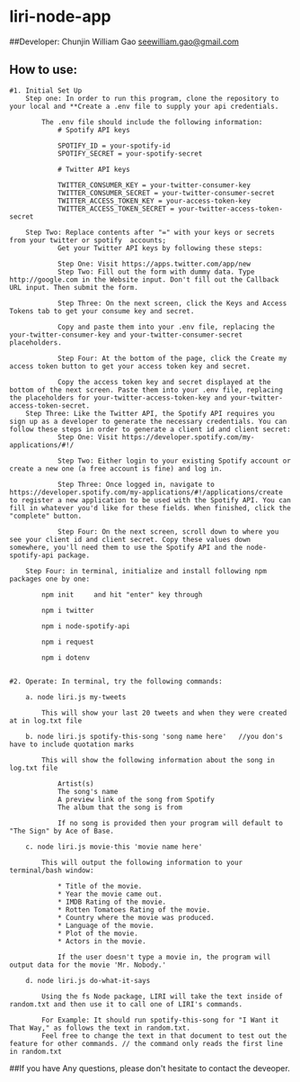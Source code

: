 # liri-node-app

##Developer: 
Chunjin William Gao 
seewilliam.gao@gmail.com

## How to use: 
    #1. Initial Set Up
        Step one: In order to run this program, clone the repository to your local and **Create a .env file to supply your api credentials. 

            The .env file should include the following information:
                # Spotify API keys

                SPOTIFY_ID = your-spotify-id
                SPOTIFY_SECRET = your-spotify-secret

                # Twitter API keys

                TWITTER_CONSUMER_KEY = your-twitter-consumer-key
                TWITTER_CONSUMER_SECRET = your-twitter-consumer-secret
                TWITTER_ACCESS_TOKEN_KEY = your-access-token-key
                TWITTER_ACCESS_TOKEN_SECRET = your-twitter-access-token-secret

        Step Two: Replace contents after "=" with your keys or secrets from your twitter or spotify  accounts;
                Get your Twitter API keys by following these steps:

                Step One: Visit https://apps.twitter.com/app/new
                Step Two: Fill out the form with dummy data. Type http://google.com in the Website input. Don't fill out the Callback URL input. Then submit the form.

                Step Three: On the next screen, click the Keys and Access Tokens tab to get your consume key and secret. 

                Copy and paste them into your .env file, replacing the your-twitter-consumer-key and your-twitter-consumer-secret placeholders.

                Step Four: At the bottom of the page, click the Create my access token button to get your access token key and secret. 

                Copy the access token key and secret displayed at the bottom of the next screen. Paste them into your .env file, replacing the placeholders for your-twitter-access-token-key and your-twitter-access-token-secret.
        Step Three: Like the Twitter API, the Spotify API requires you sign up as a developer to generate the necessary credentials. You can follow these steps in order to generate a client id and client secret:
                Step One: Visit https://developer.spotify.com/my-applications/#!/

                Step Two: Either login to your existing Spotify account or create a new one (a free account is fine) and log in.

                Step Three: Once logged in, navigate to https://developer.spotify.com/my-applications/#!/applications/create to register a new application to be used with the Spotify API. You can fill in whatever you'd like for these fields. When finished, click the "complete" button.

                Step Four: On the next screen, scroll down to where you see your client id and client secret. Copy these values down somewhere, you'll need them to use the Spotify API and the node-spotify-api package.
        
        Step Four: in terminal, initialize and install following npm packages one by one:
            
            npm init     and hit "enter" key through

            npm i twitter

            npm i node-spotify-api
            
            npm i request

            npm i dotenv


    #2. Operate: In terminal, try the following commands:
        
        a. node liri.js my-tweets

            This will show your last 20 tweets and when they were created at in log.txt file

        b. node liri.js spotify-this-song 'song name here'   //you don's have to include quotation marks

            This will show the following information about the song in log.txt file

                Artist(s)
                The song's name
                A preview link of the song from Spotify
                The album that the song is from

                If no song is provided then your program will default to "The Sign" by Ace of Base.
        
        c. node liri.js movie-this 'movie name here'

            This will output the following information to your terminal/bash window:

                * Title of the movie.
                * Year the movie came out.
                * IMDB Rating of the movie.
                * Rotten Tomatoes Rating of the movie.
                * Country where the movie was produced.
                * Language of the movie.
                * Plot of the movie.
                * Actors in the movie.

                If the user doesn't type a movie in, the program will output data for the movie 'Mr. Nobody.'

        d. node liri.js do-what-it-says

            Using the fs Node package, LIRI will take the text inside of random.txt and then use it to call one of LIRI's commands.

            For Example: It should run spotify-this-song for "I Want it That Way," as follows the text in random.txt.
            Feel free to change the text in that document to test out the feature for other commands. // the command only reads the first line in random.txt

##If you have Any questions, please don't hesitate to contact the deveoper.

